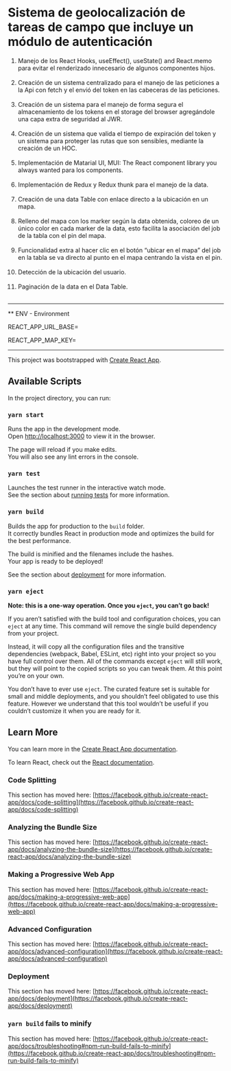# Sistema de geolocalización de tareas de campo que incluye un módulo de autenticación


1. Manejo de los React Hooks, useEffect(), useState() and React.memo para evitar el renderizado innecesario de algunos componentes hijos.
   </br></br>
2. Creación de un sistema centralizado para el manejo de las peticiones a la Api con fetch y el envió del token en las cabeceras de las peticiones.
   </br></br>
3. Creación de un sistema para el manejo de forma segura el almacenamiento de los tokens en el storage del browser agregándole una capa extra de seguridad al JWR.
   </br></br>
4. Creación de un sistema que valida el tiempo de expiración del token y un sistema para proteger las rutas que son sensibles, mediante la creación de un HOC.
   </br></br>
5. Implementación de Matarial UI, MUI: The React component library you always wanted para los components.
   </br></br>
6. Implementación de Redux y Redux thunk para el manejo de la data.
   </br></br>
7. Creación de una data Table con enlace directo a la ubicación en un mapa.
   </br></br>
8. Relleno del mapa con los marker según la data obtenida, coloreo de un único color en cada marker de la data, esto facilita la asociación del job de la tabla con el pin del mapa.
   </br></br>
9. Funcionalidad extra al hacer clic en el botón “ubicar en el mapa” del job en la tabla se va directo al punto en el mapa centrando la vista en el pin.
   </br></br>
10. Detección de la ubicación del usuario.
    </br></br>
11. Paginación de la data en el Data Table.
    </br></br>
---

** ENV - Environment

REACT_APP_URL_BASE=

REACT_APP_MAP_KEY=

---

This project was bootstrapped with [Create React App](https://github.com/facebook/create-react-app).

## Available Scripts

In the project directory, you can run:

### `yarn start`

Runs the app in the development mode.\
Open [http://localhost:3000](http://localhost:3000) to view it in the browser.

The page will reload if you make edits.\
You will also see any lint errors in the console.

### `yarn test`

Launches the test runner in the interactive watch mode.\
See the section about [running tests](https://facebook.github.io/create-react-app/docs/running-tests) for more information.

### `yarn build`

Builds the app for production to the `build` folder.\
It correctly bundles React in production mode and optimizes the build for the best performance.

The build is minified and the filenames include the hashes.\
Your app is ready to be deployed!

See the section about [deployment](https://facebook.github.io/create-react-app/docs/deployment) for more information.

### `yarn eject`

**Note: this is a one-way operation. Once you `eject`, you can’t go back!**

If you aren’t satisfied with the build tool and configuration choices, you can `eject` at any time. This command will remove the single build dependency from your project.

Instead, it will copy all the configuration files and the transitive dependencies (webpack, Babel, ESLint, etc) right into your project so you have full control over them. All of the commands except `eject` will still work, but they will point to the copied scripts so you can tweak them. At this point you’re on your own.

You don’t have to ever use `eject`. The curated feature set is suitable for small and middle deployments, and you shouldn’t feel obligated to use this feature. However we understand that this tool wouldn’t be useful if you couldn’t customize it when you are ready for it.

## Learn More

You can learn more in the [Create React App documentation](https://facebook.github.io/create-react-app/docs/getting-started).

To learn React, check out the [React documentation](https://reactjs.org/).

### Code Splitting

This section has moved here: [https://facebook.github.io/create-react-app/docs/code-splitting](https://facebook.github.io/create-react-app/docs/code-splitting)

### Analyzing the Bundle Size

This section has moved here: [https://facebook.github.io/create-react-app/docs/analyzing-the-bundle-size](https://facebook.github.io/create-react-app/docs/analyzing-the-bundle-size)

### Making a Progressive Web App

This section has moved here: [https://facebook.github.io/create-react-app/docs/making-a-progressive-web-app](https://facebook.github.io/create-react-app/docs/making-a-progressive-web-app)

### Advanced Configuration

This section has moved here: [https://facebook.github.io/create-react-app/docs/advanced-configuration](https://facebook.github.io/create-react-app/docs/advanced-configuration)

### Deployment

This section has moved here: [https://facebook.github.io/create-react-app/docs/deployment](https://facebook.github.io/create-react-app/docs/deployment)

### `yarn build` fails to minify

This section has moved here: [https://facebook.github.io/create-react-app/docs/troubleshooting#npm-run-build-fails-to-minify](https://facebook.github.io/create-react-app/docs/troubleshooting#npm-run-build-fails-to-minify)
